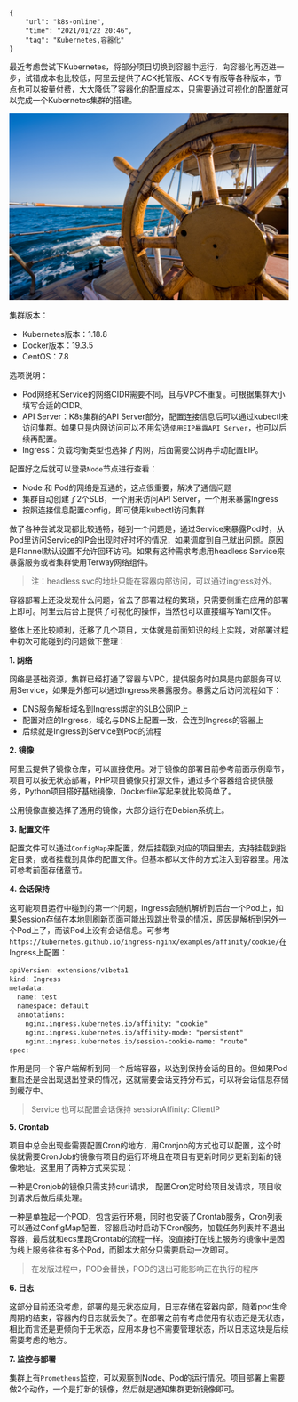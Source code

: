 ```
{
    "url": "k8s-online",
    "time": "2021/01/22 20:46",
    "tag": "Kubernetes,容器化"
}
```

最近考虑尝试下Kubernetes，将部分项目切换到容器中运行，向容器化再迈进一步，试错成本也比较低，阿里云提供了ACK托管版、ACK专有版等各种版本，节点也可以按量付费，大大降低了容器化的配置成本，只需要通过可视化的配置就可以完成一个Kubernetes集群的搭建。

![](../../static/uploads/k8s-ship.jpg)

集群版本：

- Kubernetes版本：1.18.8
- Docker版本：19.3.5
- CentOS：7.8

选项说明：

- Pod网络和Service的网络CIDR需要不同，且与VPC不重复。可根据集群大小填写合适的CIDR。
- API Server：K8s集群的API Server部分，配置连接信息后可以通过kubectl来访问集群。如果只是内网访问可以不用勾选`使用EIP暴露API Server`，也可以后续再配置。
- Ingress：负载均衡类型也选择了内网，后面需要公网再手动配置EIP。

配置好之后就可以登录`Node`节点进行查看：

- Node 和 Pod的网络是互通的，这点很重要，解决了通信问题
- 集群自动创建了2个SLB，一个用来访问API Server，一个用来暴露Ingress
- 按照连接信息配置config，即可使用kubectl访问集群

做了各种尝试发现都比较通畅，碰到一个问题是，通过Service来暴露Pod时，从Pod里访问Service的IP会出现时好时坏的情况，如果调度到自己就出问题。原因是Flannel默认设置不允许回环访问。如果有这种需求考虑用headless Service来暴露服务或者集群使用Terway网络组件。

>  注：headless svc的地址只能在容器内部访问，可以通过ingress对外。

容器部署上还没发现什么问题，省去了部署过程的繁琐，只需要侧重在应用的部署上即可。阿里云后台上提供了可视化的操作，当然也可以直接编写Yaml文件。

整体上还比较顺利，迁移了几个项目，大体就是前面知识的线上实践，对部署过程中初次可能碰到的问题做下整理：



**1. 网络**

网络是基础资源，集群已经打通了容器与VPC，提供服务时如果是内部服务可以用Service，如果是外部可以通过Ingress来暴露服务。暴露之后访问流程如下：

- DNS服务解析域名到Ingress绑定的SLB公网IP上
- 配置对应的Ingress，域名与DNS上配置一致，会连到Ingress的容器上
- 后续就是Ingress到Service到Pod的流程

**2. 镜像**

阿里云提供了镜像仓库，可以直接使用。对于镜像的部署目前参考前面示例章节，项目可以按无状态部署，PHP项目镜像只打源文件，通过多个容器组合提供服务，Python项目搭好基础镜像，Dockerfile写起来就比较简单了。

公用镜像直接选择了通用的镜像，大部分运行在Debian系统上。

**3. 配置文件**

配置文件可以通过`ConfigMap`来配置，然后挂载到对应的项目里去，支持挂载到指定目录，或者挂载到具体的配置文件。但基本都以文件的方式注入到容器里。用法可参考前面存储章节。

**4. 会话保持**

这可能项目运行中碰到的第一个问题，Ingress会随机解析到后台一个Pod上，如果Session存储在本地则刷新页面可能出现跳出登录的情况，原因是解析到另外一个Pod上了，而该Pod上没有会话信息。可参考`https://kubernetes.github.io/ingress-nginx/examples/affinity/cookie/`在Ingress上配置：

```
apiVersion: extensions/v1beta1
kind: Ingress
metadata:
  name: test
  namespace: default
  annotations:
    nginx.ingress.kubernetes.io/affinity: "cookie"
    nginx.ingress.kubernetes.io/affinity-mode: "persistent"
    nginx.ingress.kubernetes.io/session-cookie-name: "route"
spec:
```

作用是同一个客户端解析到同一个后端容器，以达到保持会话的目的。但如果Pod重启还是会出现退出登录的情况，这就需要会话支持分布式，可以将会话信息存储到缓存中。

> Service 也可以配置会话保持 sessionAffinity: ClientIP

**5. Crontab**

项目中总会出现些需要配置Cron的地方，用Cronjob的方式也可以配置，这个时候就需要CronJob的镜像有项目的运行环境且在项目有更新时同步更新到新的镜像地址。这里用了两种方式来实现：

一种是Cronjob的镜像只需支持curl请求， 配置Cron定时给项目发请求，项目收到请求后做后续处理。

一种是单独起一个POD，包含运行环境，同时也安装了Crontab服务，Cron列表可以通过ConfigMap配置，容器启动时启动下Cron服务，加载任务列表并不退出容器，最后就和ecs里跑Crontab的流程一样。没直接打在线上服务的镜像中是因为线上服务往往有多个Pod，而脚本大部分只需要启动一次即可。

> 在发版过程中，POD会替换，POD的退出可能影响正在执行的程序

**6. 日志**

这部分目前还没考虑，部署的是无状态应用，日志存储在容器内部，随着pod生命周期的结束，容器内的日志就丢失了。在部署之前有考虑使用有状态还是无状态，相比而言还是更倾向于无状态，应用本身也不需要管理状态，所以日志这块是后续需要考虑的地方。

**7. 监控与部署**

集群上有`Prometheus`监控，可以观察到Node、Pod的运行情况。项目部署上需要做2个动作，一个是打新的镜像，然后就是通知集群更新镜像即可。




